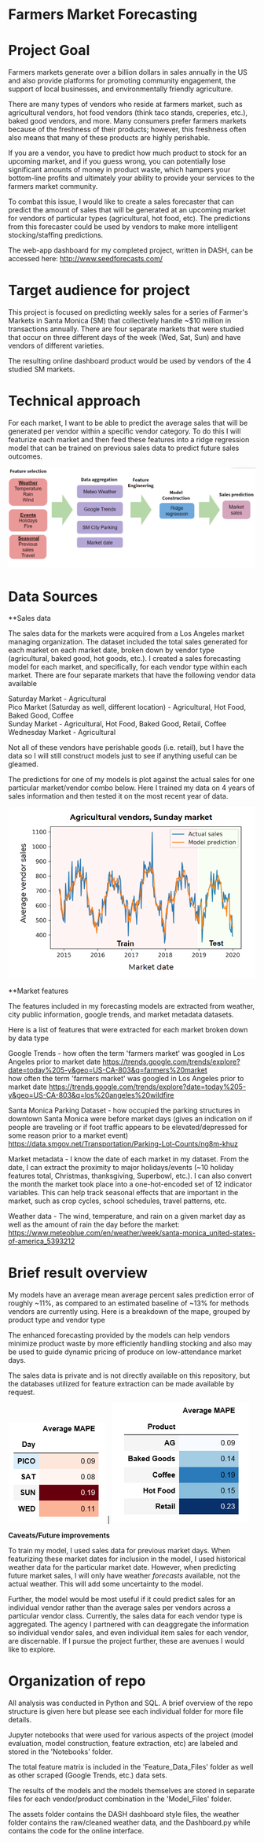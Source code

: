 # Farmers Market Forecasting

# Project Goal

Farmers markets generate over a billion dollars in sales annually in the US and also provide platforms for promoting community engagement, the support of local businesses, and environmentally friendly agriculture. 

There are many types of vendors who reside at farmers market, such as agricultural vendors, hot food vendors (think taco stands, creperies, etc.), baked good vendors, and more. Many consumers prefer farmers markets because of the freshness of their products; however, this freshness often also means that many of these products are highly perishable. 

If you are a vendor, you have to predict how much product to stock for an upcoming market, and if you guess wrong, you can potentially lose significant amounts of money in product waste, which hampers your bottom-line profits and ultimately your ability to provide your services to the farmers market community. 

To combat this issue, I would like to create a sales forecaster that can predict the amount of sales that will be generated at an upcoming market for vendors of particular types (agricultural, hot food, etc). The predictions from this forecaster could be used by vendors to make more intelligent stocking/staffing predictions. 

The web-app dashboard for my completed project, written in DASH, can be accessed here: http://www.seedforecasts.com/

# Target audience for project

This project is focused on predicting weekly sales for a series of Farmer's Markets in Santa Monica (SM) that collectively handle ~$10 million in transactions annually. There are four separate markets that were studied that occur on three different days of the week (Wed, Sat, Sun) and have vendors of different varieties.

The resulting online dashboard product would be used by vendors of the 4 studied SM markets. 

# Technical approach

For each market, I want to be able to predict the average sales that will be generated per vendor within a specific vendor category. To do this I will featurize each market and then feed these features into a ridge regression model that can be trained on previous sales data to predict future sales outcomes. 


![](/Plots/github_pipeline.PNG?raw=true) 

# Data Sources

**Sales data

The sales data for the markets were acquired from a Los Angeles market managing organization. The dataset included the total sales generated for each market on each market date, broken down by vendor type (agricultural, baked good, hot goods, etc.). I created a sales forecasting model for each market, and specifically, for each vendor type within each market. There are four separate markets that have the following vendor data available

Saturday Market - Agricultural <br/>
Pico Market (Saturday as well, different location) - Agricultural, Hot Food, Baked Good, Coffee <br/>
Sunday Market - Agricultural, Hot Food, Baked Good, Retail, Coffee <br/>
Wednesday Market - Agricultural <br/>

Not all of these vendors have perishable goods (i.e. retail), but I have the data so I will still construct models just to see if anything useful can be gleamed. 

The predictions for one of my models is plot against the actual sales for one particular market/vendor combo below. Here I trained my data on 4 years of sales information and then tested it on the most recent year of data. 

![](/Plots/sunday_ag.PNG?raw=true)

**Market features

The features included in my forecasting models are extracted from weather, city public information, google trends, and market metadata datasets. 

Here is a list of features that were extracted for each market broken down by data type

Google Trends - how often the term 'farmers market' was googled in Los Angeles prior to market date
                https://trends.google.com/trends/explore?date=today%205-y&geo=US-CA-803&q=farmers%20market <br/>
                how often the term 'farmers market' was googled in Los Angeles prior to market date
                https://trends.google.com/trends/explore?date=today%205-y&geo=US-CA-803&q=los%20angeles%20wildfire


                
Santa Monica Parking Dataset - how occupied the parking structures in downtown Santa Monica were before market days (gives an indication on if people are traveling or if foot traffic appears to be elevated/depressed for some reason prior to a market event)
https://data.smgov.net/Transportation/Parking-Lot-Counts/ng8m-khuz

Market metadata - I know the date of each market in my dataset. From the date, I can extract the proximity to major holidays/events (~10 holiday features total, Christmas, thanksgiving, Superbowl, etc.). I can also convert the month the market took place into a one-hot-encoded set of 12 indicator variables. This can help track seasonal effects that are important in the market, such as crop cycles, school schedules, travel patterns, etc. 

Weather data - The wind, temperature, and rain on a given market day as well as the amount of rain the day before the market: https://www.meteoblue.com/en/weather/week/santa-monica_united-states-of-america_5393212
                
# Brief result overview

My models have an average mean average percent sales prediction error of roughly ~11%, as compared to an estimated baseline of ~13% for methods vendors are currently using. Here is a breakdown of the mape, grouped by product type and vendor type

The enhanced forecasting provided by the models can help vendors minimize product waste by more efficiently handling stocking and also may be used to guide dynamic pricing of produce on low-attendance market days.

The sales data is private and is not directly available on this repository, but the databases utilized for feature extraction can be made available by request.

![](/Plots/mape_by_day.PNG?raw=true) | ![](/Plots/mape_by_product.PNG?raw=true) 




**Caveats/Future improvements**

To train my model, I used sales data for previous market days. When featurizing these market dates for inclusion in the model, I used historical weather data for the particular market date. However, when predicting future market sales, I will only have weather *forecasts* available, not the actual weather. This will add some uncertainty to the model. 

Further, the model would be most useful if it could predict sales for an individual vendor rather than the average sales per vendors across a particular vendor class. Currently, the sales data for each vendor type is aggregated. The agency I partnered with can deaggregate the information so individual vendor sales, and even individual item sales for each vendor, are discernable. If I pursue the project further, these are avenues I would like to explore. 


# Organization of repo


All analysis was conducted in Python and SQL.
A brief overview of the repo structure is given here but please see each individual folder for more file details. 

Jupyter notebooks that were used for various aspects of the project (model evaluation, model construction, feature extraction, etc) are labeled and stored in the 'Notebooks' folder. 

The total feature matrix is included in the 'Feature_Data_Files' folder as well as other scraped (Google Trends, etc.) data sets. 

The results of the models and the models themselves are stored in separate files for each vendor/product combination in the 'Model_Files' folder. 

The assets folder contains the DASH dashboard style files, the weather folder contains the raw/cleaned weather data, and the Dashboard.py while contains the code for the online interface.





